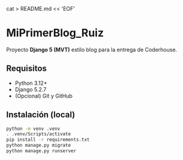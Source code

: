 cat > README.md << 'EOF'
# MiPrimerBlog_Ruiz
Proyecto **Django 5 (MVT)** estilo blog para la entrega de Coderhouse.

## Requisitos
- Python 3.12+
- Django 5.2.7
- (Opcional) Git y GitHub

## Instalación (local)
```bash
python -m venv .venv
. .venv/Scripts/activate
pip install -r requirements.txt
python manage.py migrate
python manage.py runserver
